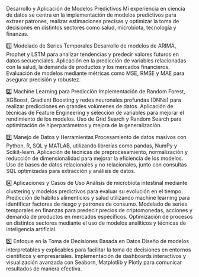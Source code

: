 Desarrollo y Aplicación de Modelos Predictivos
Mi experiencia en ciencia de datos se centra en la implementación de modelos predictivos para extraer patrones, realizar estimaciones precisas y optimizar la toma de decisiones en distintos sectores como salud, microbiota, tecnología y finanzas.

1️⃣ Modelado de Series Temporales
Desarrollo de modelos de ARIMA, Prophet y LSTM para analizar tendencias y predecir valores futuros en datos secuenciales.
Aplicación en la predicción de variables relacionadas con la salud, la demanda de productos y los mercados financieros.
Evaluación de modelos mediante métricas como MSE, RMSE y MAE para asegurar precisión y robustez.

2️⃣ Machine Learning para Predicción
Implementación de Random Forest, XGBoost, Gradient Boosting y redes neuronales profundas (DNNs) para realizar predicciones en grandes volúmenes de datos.
Aplicación de técnicas de Feature Engineering y selección de variables para mejorar el rendimiento de los modelos.
Uso de Grid Search y Random Search para optimización de hiperparámetros y mejora de la generalización.

3️⃣ Manejo de Datos y Herramientas
Procesamiento de datos masivos con Python, R, SQL y MATLAB, utilizando librerías como pandas, NumPy y Scikit-learn.
Aplicación de técnicas de preprocesamiento, normalización y reducción de dimensionalidad para mejorar la eficiencia de los modelos.
Uso de bases de datos relacionales y no relacionales, junto con consultas SQL optimizadas para extracción y análisis de datos.

4️⃣ Aplicaciones y Casos de Uso
Análisis de microbiota intestinal mediante clustering y modelos predictivos para evaluar su evolución en el tiempo.
Predicción de hábitos alimenticios y salud utilizando machine learning para identificar factores de riesgo y patrones de consumo.
Modelado de series temporales en finanzas para predecir precios de criptomonedas, acciones y demanda de productos en mercados específicos.
Optimización de procesos en distintos sectores mediante el uso de modelos analíticos y técnicas de inteligencia artificial.

5️⃣ Enfoque en la Toma de Decisiones Basada en Datos
Diseño de modelos interpretables y explicables para facilitar la toma de decisiones en entornos científicos y empresariales.
Implementación de dashboards interactivos y visualización avanzada con Seaborn, Matplotlib y Plotly para comunicar resultados de manera efectiva.
